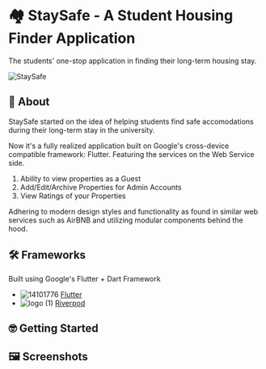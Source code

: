 # 🏘️ StaySafe - A Student Housing Finder Application
The students' one-stop application in finding their long-term housing stay.

![StaySafe](https://github.com/user-attachments/assets/39c3032e-c8d6-47a0-ac24-0e15f2d0c892)

## 🔎 About 
StaySafe started on the idea of helping students find safe accomodations during their long-term stay in the university. 

Now it's a fully realized application built on Google's cross-device compatible framework: Flutter. Featuring the services on the Web Service side.

1. Ability to view properties as a Guest
2. Add/Edit/Archive Properties for Admin Accounts
3. View Ratings of your Properties

Adhering to modern design styles and functionality as found in similar web services such as AirBNB and utilizing modular components behind the hood.


## 🛠️ Frameworks
Built using Google's Flutter + Dart Framework

- ![14101776](https://github.com/user-attachments/assets/c0269506-a53e-4d47-8fab-630f8c67aa3d) [Flutter](https://docs.flutter.dev/get-started/install)
- ![logo (1)](https://github.com/user-attachments/assets/ec09abfe-70e4-45bd-b4ff-863f9510df84) [Riverpod](https://riverpod.dev/)
  
## 🤓 Getting Started
## 🖼️ Screenshots



